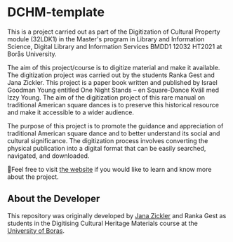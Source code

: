 # DCHM-template
<p>This is a project carried out as part of the Digitization of Cultural Property module (32LDK1) in the Master's program in Library and Information Science, Digital Library and Information Services BMDD1 12032 HT2021 at Borås University.</p>
<p>The aim of this project/course is to digitize material and make it available. The digitization project was carried out by the students Ranka Gest and Jana Zickler. This project is a paper book written and published by Israel Goodman Young entitled One Night Stands – en Square-Dance Kväll med Izzy Young. The aim of the digitization project of this rare manual on traditional American square dances is to preserve this historical resource and make it accessible to a wider audience.</p>
<p>The purpose of this project is to promote the guidance and appreciation of traditional American square dance and to better understand its social and cultural significance. The digitization process involves converting the physical publication into a digital format that can be easily searched, navigated, and downloaded.</p>

🚀Feel free to visit [the website](https://sslis.github.io/DCHM-template/) if you would like to learn and know more about the project.

## About the Developer
This repository was originally developed by [Jana Zickler](https://github.com/janazickler) and Ranka Gest as students in the Digitising Cultural Heritage Materials course at the  [University of Boras](https://www.hb.se/en/).